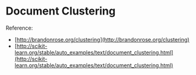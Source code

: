 # Document Clustering 

Reference: 

- [http://brandonrose.org/clustering](http://brandonrose.org/clustering)
- [http://scikit-learn.org/stable/auto_examples/text/document_clustering.html](http://scikit-learn.org/stable/auto_examples/text/document_clustering.html)